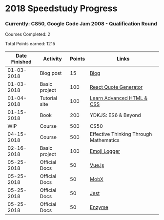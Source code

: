 
# 2018 Speedstudy Progress

### Currently: CS50, Google Code Jam 2008 - Qualification Round

Courses Completed: 2

Total Points earned: 1215

| Date Finished | Activity                                                                  | Points | Links                                                                         |
| ------------- | ------------------------------------------------------------------------- | ------ | ----------------------------------------------------------------------------- |
| 01-03-2018    | Blog post                                                                 | 15     | [Blog](http://okaydeveloper.com/2018/01/02/Random-Record-Mongo/)              |
| 01-03-2018    | Basic project                                                             | 100    | [React Quote Generator](https://github.com/mbazhlekova/react-quote-generator) |
| 01-04-2018    | Tutorial site                                                             | 100    | [Learn Advanced HTML & CSS](http://learn.shayhowe.com/advanced-html-css/)     |
| 01-15-2018    | Book                                                                      | 200    | YDKJS: ES6 & Beyond                                                           |
| WIP           | Course                                                                    | 500    | CS50                                                                          | N/A |
| 04-15-2018    | Course                                                                    | 500    | Effective Thinking Through Mathematics                                                                            |
| 02-16-2018    | Basic project                                                             | 100    | [Emoji Logger](https://github.com/mbazhlekova/emoji-logger)                   |
| 05-25-2018    | Official Docs                                                             | 50     | [Vue.js](https://vuejs.org/v2/guide/)                                         |
| 05-25-2018    | Official Docs                                                             | 50     | [MobX](https://mobx.js.org/index.html)                                         |
| 05-25-2018    | Official Docs                                                             | 50     | [Jest](https://facebook.github.io/jest/)                                         |
| 05-25-2018    | Official Docs                                                             | 50     | [Enzyme](http://airbnb.io/enzyme/)                                         |
